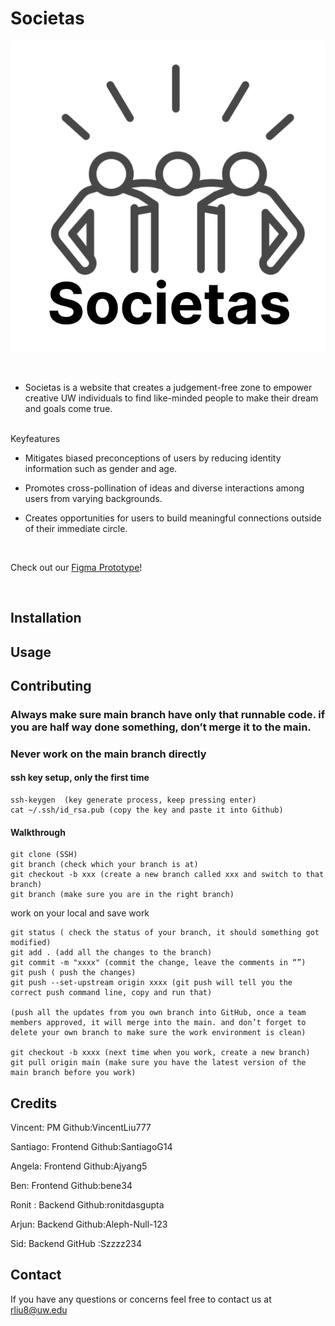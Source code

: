 # Societas

![Societas Logo](/img/SCR-20230408-ldac.png)

<br>

* Societas is a website that creates a judgement-free zone to empower creative UW individuals to find like-minded people to make their dream and goals come true.

<br>
Keyfeatures
<br>

* Mitigates biased preconceptions of users by reducing identity information such as gender and age.

* Promotes cross-pollination of ideas and diverse interactions among users from varying backgrounds. 

* Creates opportunities for users to build meaningful connections outside of their immediate circle.
<br>

Check out our [Figma Prototype](https://www.figma.com/file/6yX5dizljeuc0oP9LdDIOM/WINFO-Hackathon-Societas?node-id=0%3A1&t=Tcgv1oujrbZSiSCV-1)!

<br>

## Installation

## Usage

## Contributing

### Always make sure main branch have only that runnable code. if you are half way done something, don’t merge it to the main.

### Never work on the main branch directly

#### ssh key setup, only the first time

```
ssh-keygen  (key generate process, keep pressing enter)
cat ~/.ssh/id_rsa.pub (copy the key and paste it into Github)
```

#### Walkthrough

```
git clone (SSH)
git branch (check which your branch is at)
git checkout -b xxx (create a new branch called xxx and switch to that branch)
git branch (make sure you are in the right branch)
```

work on your local and save work

```
git status ( check the status of your branch, it should something got modified)
git add . (add all the changes to the branch)
git commit -m "xxxx" (commit the change, leave the comments in “”)
git push ( push the changes)
git push --set-upstream origin xxxx (git push will tell you the correct push command line, copy and run that)

(push all the updates from you own branch into GitHub, once a team members approved, it will merge into the main. and don’t forget to delete your own branch to make sure the work environment is clean)

git checkout -b xxxx (next time when you work, create a new branch)
git pull origin main (make sure you have the latest version of the main branch before you work)
```

## Credits

Vincent: PM Github:VincentLiu777

Santiago: Frontend Github:SantiagoG14

Angela: Frontend Github:Ajyang5

Ben: Frontend Github:bene34

Ronit : Backend Github:ronitdasgupta

Arjun: Backend Github:Aleph-Null-123

Sid: Backend GitHub :Szzzz234

## Contact

If you have any questions or concerns feel free to contact us at rliu8@uw.edu
